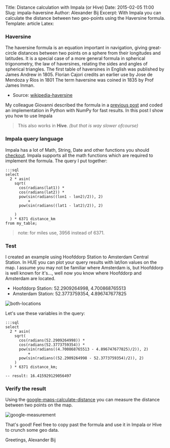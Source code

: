 Title: Distance calculation with Impala (or Hive)
Date: 2015-02-05 11:00
Slug: impala-haversine
Author: Alexander Bij
Excerpt: With Impala you can calculate the distance between two geo-points using the Haversine formula.
Template: article
Latex:

### Haversine

The haversine formula is an equation important in navigation, giving great-circle distances between two points on a sphere from their longitudes and latitudes.
It is a special case of a more general formula in spherical trigonometry, the law of haversines, relating the sides and angles of spherical triangles.
The first table of haversines in English was published by James Andrew in 1805. Florian Cajori credits an earlier use by Jose de Mendoza y Ríos in 1801 The term haversine was coined in 1835 by Prof  James Inman.

- Source: [wikipedia-haversine](http://en.wikipedia.org/wiki/Haversine_formula)

My colleague Giovanni described the formula in a [previous post](../the-performance-impact-of-vectorized-operations.html) and coded an implementation in Python with NumPy for fast results.
In this post I show you how to use Impala
 
> This also works in **Hive**. *(but that is way slower ofcourse)*

### Impala query language

Impala has a lot of Math, String, Date and other functions you should [checkout](http://www.cloudera.com/content/cloudera/en/documentation/core/latest/topics/impala_functions.html).
Impala supports all the math functions which are required to implement the formula.
The query I put together:

	:::sql
	select
	  2 * asin(
        sqrt(
          cos(radians(lat1)) *
          cos(radians(lat2)) *
          pow(sin(radians((lon1 - lon2)/2)), 2)
              +
          pow(sin(radians((lat1 - lat2)/2)), 2)
    
        )
      ) * 6371 distance_km
    from my_table;
    

> note: for miles use, 3956 instead of 6371.

### Test

I created an example using Hoofddorp Station to Amsterdam Central Station. In HUE you can plot your query results with lat/lon values on the map.
I assume you may not be familiar where Amsterdam is, but Hoofddorp is well known for it's..., well now you know where Hoofddorp and Amsterdam are located.

- Hoofddorp Station:	52.2909264998,	4.700868765513
- Amsterdam Station:	52.3773759354,	4.896747677825

![both-locations](static/images/impala-haversine/both-locations.png)

Let's use these variables in the query:

	:::sql
	select
	  2 * asin(
        sqrt(
          cos(radians(52.2909264998)) *
          cos(radians(52.3773759354)) *
          pow(sin(radians((4.700868765513 - 4.896747677825)/2)), 2)
              +
          pow(sin(radians((52.2909264998 - 52.3773759354)/2)), 2)
        )
      ) * 6371 distance_km;
    
    -- result: 16.415929129056497

### Verify the result

Using the [google-maps-calculate-distance](https://support.google.com/maps/answer/1628031?hl=en) you can measure the distance between two points on the map.

![google-measurement](static/images/impala-haversine/google-measurement.png)

That's good! Feel free to copy past the formula and use it in Impala or Hive to crunch some geo data.

Greetings, Alexander Bij
